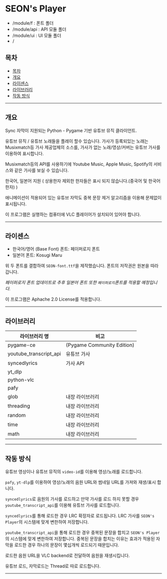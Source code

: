 # SEON's Player
* /module/f : 폰트 폴더
* /module/api : API 모듈 폴더
* /module/ui : UI 모듈 폴더
* /

## 목차

* [목차](#목차)
* [개요](#개요)
* [라이센스](#라이센스)
* [라이브러리](#라이브러리)
* [작동 방식](#작동-방식)

***

## 개요
Sync 자막이 지원되는
Python - Pygame 기반 유튜브 뮤직 클라이언트.

유튜브 뮤직 / 유튜브 노래들을 플레이 할수 있습니다.
가사가 등록되있는 노래는 Musixmatch등 가사 제공업체의 소스를,
가사가 없는 노래/영상/커버는 유튜브 가사를 이용하여 표시합니다.

Musixmatch등의 API를 사용하기에 Youtube Music, Apple Music, Spotify의 서비스와 같은 가사를 보실 수 있습니다.

한국어, 일본어 지원 ( 상용한자 제외한 한자들은 표시 되지 않습니다.(중국어 및 한국어 한자) )

애니메이션이 적용되어 있는 유튜브 자막도 중복 문장 제거 알고리즘을 이용해
문제없이 표시됩니다.

이 프로그램은 실행하는 컴퓨터에 VLC 플레이어가 설치되어 있어야 합니다. 
*** 

## 라이센스

* 한국어/영어 (Base Font) 폰트:  페이퍼로지 폰트
* 일본어 폰트: Kosugi Maru

위 두 폰트를 결합하여 `SEON-font.ttf`을 제작했습니다.
폰트의 저작권은 원본을 따라갑니다.



*페이퍼로지 폰트 업데이트로 추후 일본어 폰트 또한 `페이퍼로지`폰트를 적용할 예정입니다.*

이 프로그램은 Aphache 2.0 License를 적용합니다.

***

## 라이브러리
| 라이브러리 명 | 비고 |
| --- | --- |
| pygame-ce | (Pygame Community Edition) |
| youtube_transcript_api | 유튜브 가사 |
| syncedlyrics | 가사 API |
| yt_dlp | |
| python-vlc | |
| pafy | |
| glob | 내장 라이브러리 |
| threading | 내장 라이브러리 |
| random | 내장 라이브러리 |
| time | 내장 라이브러리 |
| math | 내장 라이브러리 |

***

## 작동 방식
유튜브 영상이나 유튜브 뮤직의 `video-id`를 이용해 영상/노래를 로드합니다.

`pafy`, `yt-dlp`를 이용하여 영상/노래의 음원 URL와 썸네일 URL를 가져와 재생/표시 합니다.

`syncedlyrics`로 음원의 가사를 로드하고 만약 가사를 로드 하지 못할 경우 `youtube_transcript_api`를 이용해 유튜브 가사를 로드합니다.

`syncedlyrics`를 통해 로드한 경우 LRC 확장자로 로드됩니다.
LRC 가사를 `SEON's Player`의 시스템에 맞게 변한하여 저장합니다.

`youtube_transcript_api`을 통해 로드한 경우 중복된 문장을 합치고 `SEON's Player`의 시스템에 맞게 변한하여 저장합니다.
중복된 문장을 합치는 이유는 효과가 적용된 자막을 로드한 경우 하나의 문장이 몇십개씩 로드되기 때문입니다.

로드한 음원 URL을 VLC backend로 전달하여 음원을 재생시킵니다.

유튜브 로드, 자막로드는 Thread로 따로 로드합니다.

***
